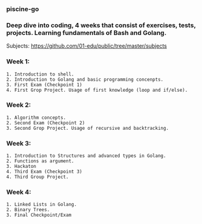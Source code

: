 ### piscine-go

### Deep dive into coding, 4 weeks that consist of exercises, tests, projects. Learning fundamentals of Bash and Golang.

Subjects: https://github.com/01-edu/public/tree/master/subjects

### Week 1:
```
1. Introduction to shell.
2. Introduction to Golang and basic programming concenpts.
3. First Exam (Checkpoint 1)
4. First Grop Project. Usage of first knowledge (loop and if/else).
```

### Week 2:

```
1. Algorithm concepts.
2. Second Exam (Checkpoint 2)
3. Second Grop Project. Usage of recursive and backtracking.
```

### Week 3:

```
1. Introduction to Structures and advanced types in Golang.
2. Functions as argument.
3. Hackaton
4. Third Exam (Checkpoint 3)
4. Third Group Project.
```

### Week 4:

```
1. Linked Lists in Golang.
2. Binary Trees.
3. Final Checkpoint/Exam
```